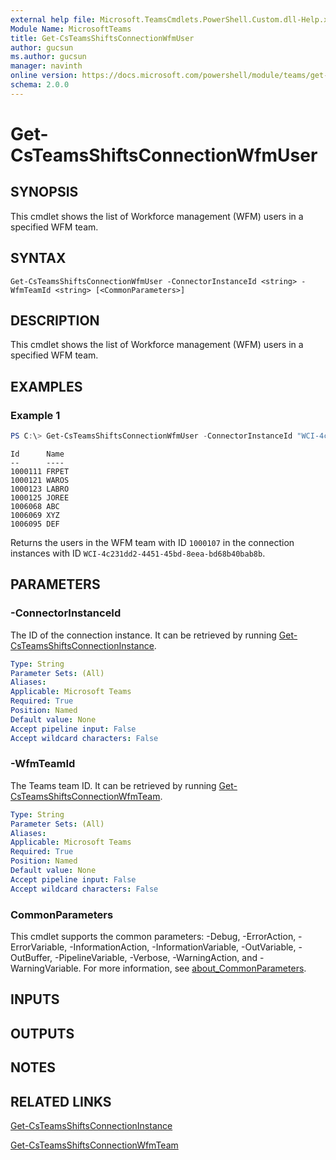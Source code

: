 ```yaml
---
external help file: Microsoft.TeamsCmdlets.PowerShell.Custom.dll-Help.xml
Module Name: MicrosoftTeams
title: Get-CsTeamsShiftsConnectionWfmUser
author: gucsun
ms.author: gucsun
manager: navinth
online version: https://docs.microsoft.com/powershell/module/teams/get-csteamsshiftsconnectionwfmuser
schema: 2.0.0
---
```


# Get-CsTeamsShiftsConnectionWfmUser

## SYNOPSIS

This cmdlet shows the list of Workforce management (WFM) users in a specified WFM team. 

## SYNTAX

```
Get-CsTeamsShiftsConnectionWfmUser -ConnectorInstanceId <string> -WfmTeamId <string> [<CommonParameters>]
```

## DESCRIPTION

This cmdlet shows the list of Workforce management (WFM) users in a specified WFM team. 

## EXAMPLES

### Example 1
```powershell
PS C:\> Get-CsTeamsShiftsConnectionWfmUser -ConnectorInstanceId "WCI-4c231dd2-4451-45bd-8eea-bd68b40bab8b" -WfmTeamId "1000107"
```
```output
Id      Name
--      ----
1000111 FRPET
1000121 WAROS
1000123 LABRO
1000125 JOREE
1006068 ABC
1006069 XYZ
1006095 DEF
```

Returns the users in the WFM team with ID `1000107` in the connection instances with ID `WCI-4c231dd2-4451-45bd-8eea-bd68b40bab8b`.

## PARAMETERS

### -ConnectorInstanceId

The ID of the connection instance. It can be retrieved by running [Get-CsTeamsShiftsConnectionInstance](Get-CsTeamsShiftsConnectionInstance.md).

```yaml
Type: String
Parameter Sets: (All)
Aliases:
Applicable: Microsoft Teams
Required: True
Position: Named
Default value: None
Accept pipeline input: False
Accept wildcard characters: False
```

### -WfmTeamId

The Teams team ID. It can be retrieved by running [Get-CsTeamsShiftsConnectionWfmTeam](Get-CsTeamsShiftsConnectionWfmTeam.md).

```yaml
Type: String
Parameter Sets: (All)
Aliases:
Applicable: Microsoft Teams
Required: True
Position: Named
Default value: None
Accept pipeline input: False
Accept wildcard characters: False
```

### CommonParameters
This cmdlet supports the common parameters: -Debug, -ErrorAction, -ErrorVariable, -InformationAction, -InformationVariable, -OutVariable, -OutBuffer, -PipelineVariable, -Verbose, -WarningAction, and -WarningVariable. For more information, see [about_CommonParameters](https://go.microsoft.com/fwlink/?LinkID=113216).

## INPUTS

## OUTPUTS

## NOTES

## RELATED LINKS

[Get-CsTeamsShiftsConnectionInstance](Get-CsTeamsShiftsConnectionInstance.md)

[Get-CsTeamsShiftsConnectionWfmTeam](Get-CsTeamsShiftsConnectionWfmTeam.md)
